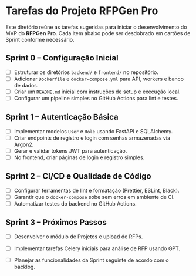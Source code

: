 # Tarefas do Projeto RFPGen Pro

Este diretório reúne as tarefas sugeridas para iniciar o desenvolvimento do MVP do **RFPGen Pro**. Cada item abaixo pode ser desdobrado em cartões de Sprint conforme necessário.

## Sprint 0 – Configuração Inicial

- [ ] Estruturar os diretórios `backend/` e `frontend/` no repositório.
- [ ] Adicionar `Dockerfile` e `docker-compose.yml` para API, workers e banco de dados.
- [ ] Criar um `README.md` inicial com instruções de setup e execução local.
- [ ] Configurar um pipeline simples no GitHub Actions para lint e testes.

## Sprint 1 – Autenticação Básica

- [ ] Implementar modelos `User` e `Role` usando FastAPI e SQLAlchemy.
- [ ] Criar endpoints de registro e login com senhas armazenadas via Argon2.
- [ ] Gerar e validar tokens JWT para autenticação.
- [ ] No frontend, criar páginas de login e registro simples.

## Sprint 2 – CI/CD e Qualidade de Código

- [ ] Configurar ferramentas de lint e formatação (Prettier, ESLint, Black).
- [ ] Garantir que o `docker-compose` sobe sem erros em ambiente de CI.
- [ ] Automatizar testes do backend no GitHub Actions.

## Sprint 3 – Próximos Passos

- [ ] Desenvolver o módulo de Projetos e upload de RFPs.
- [ ] Implementar tarefas Celery iniciais para análise de RFP usando GPT.
- [ ] Planejar as funcionalidades da Sprint seguinte de acordo com o backlog.

